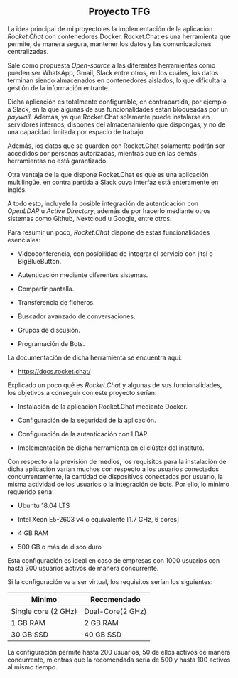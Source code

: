 <div align="center">

## Proyecto TFG

</div>

La idea principal de mi proyecto es la implementación de la aplicación _Rocket.Chat_ con contenedores
Docker. Rocket.Chat es una herramienta que permite, de manera segura, mantener los datos y las 
comunicaciones centralizadas. 

Sale como propuesta _Open-source_ a las diferentes herramientas como pueden ser WhatsApp, Gmail, Slack
entre otros, en los cuáles, los datos terminan siendo almacenados en contenedores aislados, 
lo que dificulta la gestión de la información entrante.

Dicha aplicación es totalmente configurable, en contrapartida, por ejemplo a Slack, en la que algunas
de sus funcionalidades están bloqueadas por un _paywall_. Además, ya que Rocket.Chat solamente
puede instalarse en servidores internos, dispones del almacenamiento que dispongas, y no de una
capacidad limitada por espacio de trabajo.

Además, los datos que se guarden con Rocket.Chat solamente podrán ser accedidos por personas 
autorizadas, mientras que en las demás herramientas no está garantizado. 

Otra ventaja de la que dispone Rocket.Chat es que es una aplicación multilingüe, en contra partida a
Slack cuya interfaz está enteramente en inglés.

A todo esto, incluyele la posible integración de autenticación con _OpenLDAP_ u _Active Directory_, 
además de por hacerlo mediante otros sistemas como Github, Nextcloud u Google, entre otros.

Para resumir un poco, _Rocket.Chat_ dispone de estas funcionalidades esenciales:

* Videoconferencia, con posibilidad de integrar el servicio con jitsi o BigBlueButton.

* Autenticación mediante diferentes sistemas.

* Compartir pantalla.

* Transferencia de ficheros.

* Buscador avanzado de conversaciones.

* Grupos de discusión.

* Programación de Bots.

La documentación de dicha herramienta se encuentra aquí:

* https://docs.rocket.chat/


Explicado un poco qué es _Rocket.Chat_ y algunas de sus funcionalidades, los objetivos a conseguir
con este proyecto serían:

* Instalación de la aplicación Rocket.Chat mediante Docker.

* Configuración de la seguridad de la aplicación.

* Configuración de la autenticación con LDAP.

* Implementación de dicha herramienta en el clúster del instituto.


Con respecto a la previsión de medios, los requisitos para la instalación de dicha aplicación 
varían muchos con respecto a los usuarios conectados concurrentemente, la cantidad de  dispositivos 
conectados por usuario, la misma actividad de los usuarios o la integración de bots. Por ello,
lo mínimo requerido sería:

* Ubuntu 18.04 LTS

* Intel Xeon E5-2603 v4 o equivalente [1.7 GHz, 6 cores]

* 4 GB RAM

* 500 GB o más de disco duro

Esta configuración es ideal en caso de empresas con 1000 usuarios con hasta 300 usuarios activos de
manera concurrente.


Si la configuración va a ser virtual, los requisitos serían los siguientes:

|Minimo | Recomendado|
|-------|------------|
|Single core (2 GHz)|Dual-Core(2 GHz)|
|1 GB RAM|2 GB RAM|
|30 GB SSD|40 GB SSD|

La configuración permite hasta 200 usuarios, 50 de ellos activos de manera concurrente, mientras que la
recomendada sería de 500 y hasta 100 activos al mismo tiempo.
